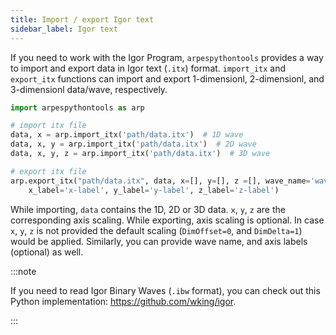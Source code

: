 ```yaml
---
title: Import / export Igor text
sidebar_label: Igor text
---
```

If you need to work with the Igor Program, `arpespythontools` provides a way to
import and export data in Igor text (`.itx`) format. `import_itx` and
`export_itx` functions can import and export 1-dimensionl, 2-dimensionl, and
3-dimensionl data/wave, respectively.
```python showLineNumbers
import arpespythontools as arp

# import itx file
data, x = arp.import_itx('path/data.itx')  # 1D wave
data, x, y = arp.import_itx('path/data.itx')  # 2D wave
data, x, y, z = arp.import_itx('path/data.itx')  # 3D wave

# export itx file
arp.export_itx("path/data.itx", data, x=[], y=[], z =[], wave_name='wave',\
    x_label='x-label', y_label='y-label', z_label='z-label')
```
While importing, `data` contains the 1D, 2D or 3D data. `x`, `y`, `z` are the
corresponding axis scaling. While exporting, axis scaling is optional. In case
`x`, `y`, `z` is not provided the default scaling (`DimOffset=0`, and
`DimDelta=1`) would be applied. Similarly, you can provide wave name, and axis
labels (optional) as well.


:::note

If you need to read Igor Binary Waves (`.ibw` format), you can check out this
Python implementation: <https://github.com/wking/igor>.

:::
